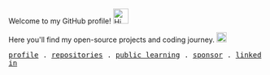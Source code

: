 # 
<p>
  Welcome to my GitHub profile!   <img src="https://vczb.github.io/assets/images/hithere.gif" alt="Hi there" height="30" />
</p>
<p>
Here you'll find my open-source projects and coding journey.  <img src="https://vczb.github.io/assets/images/rocket.gif" alt="Animated rocket" height="20" /> 
</p>
<p>
  <samp>
    <a href="https://github.com/vczb">profile</a> .
    <a href="https://github.com/vczb?tab=repositories">repositories</a> .
    <a href="https://github.com/users/vczb/projects/2">public learning</a> .
    <a href="https://github.com/sponsors/vczb">sponsor</a> .
    <a href="https://www.linkedin.com/in/vczb/">linked in</a>
  </samp>
</p>
